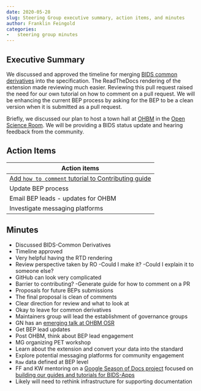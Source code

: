```yaml
---
date: 2020-05-28
slug: Steering Group executive summary, action items, and minutes
author: Franklin Feingold
categories:
-   steering group minutes
---
```


<!-- more -->

## Executive Summary

We discussed and approved the timeline for merging [BIDS common derivatives](https://github.com/bids-standard/bids-specification/pull/265) into the specification. The ReadTheDocs rendering of the extension made reviewing much easier. Reviewing this pull request raised the need for our own tutorial on how to comment on a pull request. We will be enhancing the current BEP process by asking for the BEP to be a clean version when it is submitted as a pull request.

Briefly, we discussed our plan to host a town hall at [OHBM](https://www.humanbrainmapping.org/i4a/pages/index.cfm?pageID=3958&activateFull=true) in the [Open Science Room](https://ohbm.github.io/osr2020/). We will be providing a BIDS status update and hearing feedback from the community.

## Action Items

| Action items                                                                                                        |
| ------------------------------------------------------------------------------------------------------------------- |
| [Add `how to comment` tutorial to Contributing guide](https://github.com/bids-standard/bids-specification/pull/490) |
| Update BEP process                                                                                                  |
| Email BEP leads - updates for OHBM                                                                                  |
| Investigate messaging platforms                                                                                     |

## Minutes

-   Discussed BIDS-Common Derivatives
-   Timeline approved
-   Very helpful having the RTD rendering
-   Review perspective taken by RO
  -Could I make it?
  -Could I explain it to someone else?
-   GitHub can look very complicated
-   Barrier to contributing?
  -Generate guide for how to comment on a PR
-   Proposals for future BEPs submissions
-   The final proposal is clean of comments
-   Clear direction for review and what to look at
-   Okay to leave for common derivatives
-   Maintainers group will lead the establishment of governance groups
-   GN has an [emerging talk at OHBM OSR](https://github.com/ohbm/osr2020/issues/42)
-   Get BEP lead updates
-   Post OHBM, think about BEP lead engagement
-   MG organizing PET workshop
-   Learn about the extension and convert your data into the standard
-   Explore potential messaging platforms for community engagement
-   `Raw` data defined at BEP level
-   FF and KW mentoring on a [Google Season of Docs project](https://www.incf.org/activities/google-season-of-docs) focused on [building our guides and tutorials for BIDS-Apps](https://neurostars.org/t/bids-apps-google-season-of-docs-information/6999)
-   Likely will need to rethink infrastructure for supporting documentation

